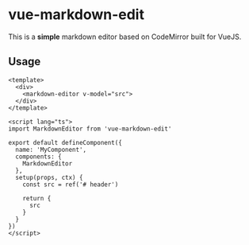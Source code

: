 # vue-markdown-edit

This is a **simple** markdown editor based on CodeMirror built for VueJS.

## Usage

```vue
<template>
  <div>
    <markdown-editor v-model="src">
  </div>
</template>

<script lang="ts">
import MarkdownEditor from 'vue-markdown-edit'

export default defineComponent({
  name: 'MyComponent',
  components: {
    MarkdownEditor
  },
  setup(props, ctx) {
    const src = ref('# header')

    return {
      src
    }
  }
})
</script>
```
